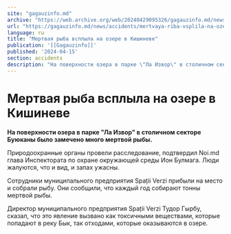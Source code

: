 ```yaml
---
site: "gagauzinfo.md"
archive: "https://web.archive.org/web/20240429095326/gagauzinfo.md/news/accidents/mertvaya-riba-vsplila-na-ozere-v-kishineve"
url: "https://gagauzinfo.md/news/accidents/mertvaya-riba-vsplila-na-ozere-v-kishineve"
language: ru
title: "Мертвая рыба всплыла на озере в Кишиневе"
publication: '[[Gagauzinfo]]'
published: '2024-04-15'
section: accidents
description: "На поверхности озера в парке \"Ла Извор\" в столичном секторе Буюканы было замечено много мертвой рыбы."
---
```


# Мертвая рыба всплыла на озере в Кишиневе

**На поверхности озера в парке "Ла Извор" в столичном секторе Буюканы было замечено много мертвой рыбы.**

Природоохранные органы провели расследование, подтвердил Noi.md глава Инспектората по охране окружающей среды Ион Булмага. Люди жалуются, что и вид, и запах ужасны.

Сотрудники муниципального предприятия Spații Verzi прибыли на место и собрали рыбу. Они сообщили, что каждый год собирают тонны мертвой рыбы.

Директор муниципального предприятия Spații Verzi Тудор Гырбу, сказал, что это явление вызвано как токсичными веществами, которые попадают в реку Бык, так отходами, которые оказываются в озере.